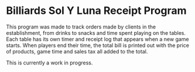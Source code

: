 # Billiards Sol Y Luna Receipt Program
This program was made to track orders made by clients in the establishment, from drinks to snacks and time spent playing on the tables. Each table has its own timer and receipt log that appears when a new game starts. When players end their time, the total bill is printed out with the price of products, game time and sales tax all added to the total. 


This is currently a work in progress.